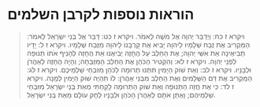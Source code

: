 # הוראות נוספות לקרבן השלמים

> ויקרא ז כח: וַיְדַבֵּר יְהוָה אֶל מֹשֶׁה לֵּאמֹר.
> ויקרא ז כט: דַּבֵּר אֶל בְּנֵי יִשְׂרָאֵל לֵאמֹר:  הַמַּקְרִיב אֶת זֶבַח שְׁלָמָיו לַיהוָה יָבִיא אֶת קָרְבָּנוֹ לַיהוָה מִזֶּבַח שְׁלָמָיו.
> ויקרא ז ל: יָדָיו תְּבִיאֶינָה אֵת אִשֵּׁי יְהוָה; אֶת הַחֵלֶב עַל הֶחָזֶה יְבִיאֶנּוּ אֵת הֶחָזֶה לְהָנִיף אֹתוֹ תְּנוּפָה לִפְנֵי יְהוָה.
> ויקרא ז לא: וְהִקְטִיר הַכֹּהֵן אֶת הַחֵלֶב הַמִּזְבֵּחָה; וְהָיָה הֶחָזֶה לְאַהֲרֹן וּלְבָנָיו.
> ויקרא ז לב: וְאֵת שׁוֹק הַיָּמִין תִּתְּנוּ תְרוּמָה לַכֹּהֵן מִזִּבְחֵי שַׁלְמֵיכֶם.
> ויקרא ז לג: הַמַּקְרִיב אֶת דַּם הַשְּׁלָמִים וְאֶת הַחֵלֶב מִבְּנֵי אַהֲרֹן:  לוֹ תִהְיֶה שׁוֹק הַיָּמִין לְמָנָה.
> ויקרא ז לד: כִּי אֶת חֲזֵה הַתְּנוּפָה וְאֵת שׁוֹק הַתְּרוּמָה לָקַחְתִּי מֵאֵת בְּנֵי יִשְׂרָאֵל מִזִּבְחֵי שַׁלְמֵיהֶם; וָאֶתֵּן אֹתָם לְאַהֲרֹן הַכֹּהֵן וּלְבָנָיו לְחָק עוֹלָם מֵאֵת בְּנֵי יִשְׂרָאֵל. 
 

